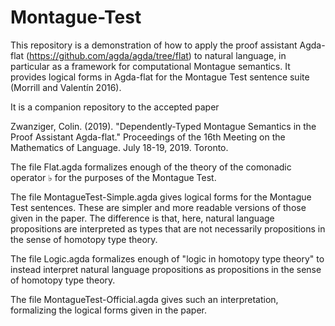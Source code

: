 # Montague-Test

This repository is a demonstration of how to apply the proof assistant Agda-flat (https://github.com/agda/agda/tree/flat) 
to natural language, in particular as a framework for computational Montague semantics. It provides logical forms in 
Agda-flat for the Montague Test sentence suite (Morrill and Valentín 2016).

It is a companion repository to the accepted paper

Zwanziger, Colin. (2019). "Dependently-Typed Montague Semantics in the Proof Assistant Agda-flat." Proceedings of the 16th 
Meeting on the Mathematics of Language. July 18-19, 2019. Toronto.

The file Flat.agda formalizes enough of the theory of the comonadic operator ♭ for the purposes of the Montague Test.

The file MontagueTest-Simple.agda gives logical forms for the Montague Test sentences. These are simpler and more readable versions of those given in the paper. The difference is that, here, natural language propositions are interpreted as types 
that are not necessarily propositions in the sense of homotopy type theory.

The file Logic.agda formalizes enough of "logic in homotopy type theory" to instead interpret natural language propositions
as propositions in the sense of homotopy type theory.

The file MontagueTest-Official.agda gives such an interpretation, formalizing the logical forms given in the paper.
